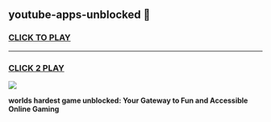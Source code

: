 
## youtube-apps-unblocked 👋
<h3>
<a href="https://premium.freeplayer.one?title=youtube-apps-unblocked&ref=14F">CLICK TO PLAY</a></h3>
<hr>

<h3>
<a href="https://premium.freeplayer.one?title=youtube-apps-unblocked&ref=14F">CLICK 2 PLAY</a>
  
</h3>

<a href="https://premium.freeplayer.one?title=youtube-apps-unblocked&ref=12F/"><img src="https://clearcache.store/games.png"></a>


**worlds hardest game unblocked: Your Gateway to Fun and Accessible Online Gaming**
